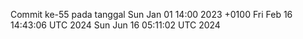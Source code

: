 Commit ke-55 pada tanggal Sun Jan 01 14:00 2023 +0100
Fri Feb 16 14:43:06 UTC 2024
Sun Jun 16 05:11:02 UTC 2024
